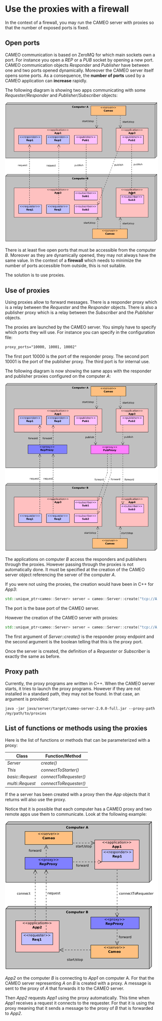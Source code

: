 # Use the proxies with a firewall


In the context of a firewall, you may run the CAMEO server with proxies so that the number of exposed ports is fixed.

## Open ports

CAMEO communication is based on ZeroMQ for which main sockets own a port. For instance you open a *REP* or a *PUB* socket by opening a new port. CAMEO communication objects *Responder* and *Publisher* have between one and two ports opened dynamically. Moreover the CAMEO server itself opens some ports. As a consequence, the **number of ports** used by a CAMEO application can **increase** rapidly.  

The following diagram is showing two apps communicating with some *Requester*/*Responder* and *Publisher*/*Subscriber* objects:

![Communication without proxies](images/No-proxy.png)

There is at least five open ports that must be accessible from the computer *B*. Moreover as they are dynamically opened, they may not always have the same value.
In the context of a **firewall** which needs to minimize the number of ports accessible from outside, this is not suitable.

The solution is to use proxies.

## Use of proxies

Using proxies allow to forward messages. There is a responder proxy which is a relay between the *Requester* and the *Responder* objects. There is also a publisher proxy which is a relay between the *Subscriber* and the *Publisher* objects.

The proxies are launched by the CAMEO server. You simply have to specify which ports they will use. For instance you can specify in the configuration file:
```xml
proxy_ports="10000, 10001, 10002"
```
The first port 10000 is the port of the responder proxy. The second port 10001 is the port of the publisher proxy. The third port is for internal use.

The following diagram is now showing the same apps with the responder and publisher proxies configured on the computer *A*:

![Communication with proxies](images/Proxy.png)

The applications on computer *B* access the responders and publishers through the proxies.
However passing through the proxies is not automatically done. It must be specified at the creation of the CAMEO server object referencing the server of the computer *A*.

If you were not using the proxies, the creation would have been in C++ for *App3*:
```cpp
std::unique_ptr<cameo::Server> server = cameo::Server::create("tcp://A:7000");
```
The port is the base port of the CAMEO server.

However the creation of the CAMEO server with proxies:
```cpp
std::unique_ptr<cameo::Server> server = cameo::Server::create("tcp://A:10000", true);
```
The first argument of *Server::create()* is the responder proxy endpoint and the second argument is the boolean telling that this is the proxy port.

Once the server is created, the definition of a *Requester* or *Subscriber* is exactly the same as before.

## Proxy path

Currently, the proxy programs are written in C++. When the CAMEO server starts, it tries to launch the proxy programs. However if they are not installed in a standard path, they may not be found. In that case, an argument is provided:

```
java -jar java/server/target/cameo-server-2.0.0-full.jar --proxy-path /my/path/to/proxies
```

## List of functions or methods using the proxies

Here is the list of functions or methods that can be parameterized with a proxy:

**Class**        | **Function/Method**    
-----------------|------------------------
*Server*         | *create()*               
*This*           | *connectToStarter()*               
*basic::Request* | *connectToRequester()*               
*multi::Request* | *connectToRequester()*               

If the a server has been created with a proxy then the *App* objects that it returns will also use the proxy.

Notice that it is possible that each computer has a CAMEO proxy and two remote apps use them to communicate. Look at the following example:

![Communication with proxies](images/Proxy-computers.png)

*App2* on the computer *B* is connecting to *App1* on computer A. For that the CAMEO server representing *A* on *B* is created with a proxy. A message is sent to the proxy of *A* that forwards it to the CAMEO server.

Then *App2* requests *App1* using the proxy automatically. This time when *App1* receives a request it connects to the requester. For that it is using the proxy meaning that it sends a message to the proxy of *B* that is forwarded to *App2*.
